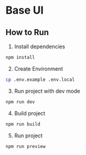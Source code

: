 # Base UI

## How to Run
1. Install dependencies

```bash
npm install
```

2. Create Environment

```bash
cp .env.example .env.local
```

3. Run project with dev mode

```bash
npm run dev
```

4. Build project

```bash
npm run build
```

5. Run project

```bash
npm run preview
```